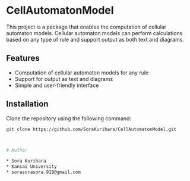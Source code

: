 # CellAutomatonModel

This project is a package that enables the computation of cellular automaton models. Cellular automaton models can perform calculations based on any type of rule and support output as both text and diagrams.

## Features

- Computation of cellular automaton models for any rule
- Support for output as text and diagrams
- Simple and user-friendly interface

## Installation

Clone the repository using the following command:

```bash
git clone https://github.com/SoraKurihara/CellAutomatonModel.git



# Author

* Sora Kurihara
* Kansai University
* sorasorasora.918@gmail.com
